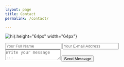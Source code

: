 ```yaml
---
layout: page
title: Contact
permalink: /contact/

---
```


![hi](../img/typewriter-orange.jpg){:height="64px" width="64px"}

<form action="https://getsimpleform.com/messages?form_api_token=" method="post">
  <input type='hidden' name='redirect_to' value='https://gitbnw.github.io/portfolio/thank-you/index.html' />
  <input type='text' name='name' placeholder='Your Full Name' />
  <input type='email' name='email' placeholder='Your E-mail Address' />
  <textarea name='message' placeholder='Write your message ...'></textarea>
  <input type='submit' value='Send Message' />
</form>